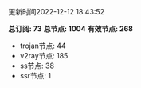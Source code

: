 更新时间2022-12-12 18:43:52

**总订阅: 73**
**总节点: 1004**
**有效节点: 268**
- trojan节点: 44
- v2ray节点: 185
- ss节点: 38
- ssr节点: 1
